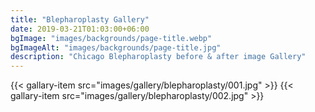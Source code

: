 ```yaml
---
title: "Blepharoplasty Gallery"
date: 2019-03-21T01:03:00+06:00
bgImage: "images/backgrounds/page-title.webp"
bgImageAlt: "images/backgrounds/page-title.jpg"
description: "Chicago Blepharoplasty before & after image Gallery"
---
```



{{< gallary-item src="images/gallery/blepharoplasty/001.jpg" >}}
{{< gallary-item src="images/gallery/blepharoplasty/002.jpg" >}}


